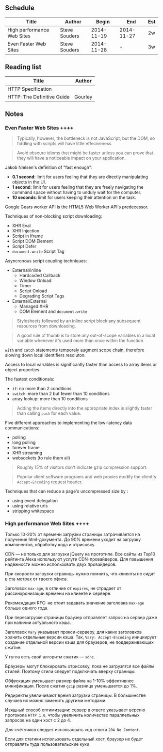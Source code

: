 Schedule
--------

|Title|Author|Begin|End|Est|
|-----|------|-----|---|---|
|High performance Web Sites|Steve Souders|2014-11-19|2014-11-27|2w|
|Even Faster Web Sites|Steve Souders|2014-11-28|-|3w|

Reading list
------------

|Title|Author|
|-----|------|
|HTTP Specification||
|HTTP: The Definitive Guide|Gourley|

Notes
-----

### Even Faster Web Sites ++++

> Typically, however, the bottleneck is not JavaScript, but the DOM, so fiddling with scripts will have little effeciveness.

 <!-- -->

> Avoid obscure idioms that might be faster unless you can prove that they will have a noticeable impact on your application.

Jakob Nielsen's definition of "fast enough":

* **0.1 second**: limit for users feeling that they are directly manipulating objects in the UI.
* **1 second**: limit for users feeling that they are freely navigating the command space without having to unduly wait for the computer.
* **10 seconds**: limit for users keeping their attention on the task.

Google Gears worker API is the HTML5 Web Worker API's predecessor.

Techniques of non-blocking script downloading:

* XHR Eval
* XHR Injection
* Script in Iframe
* Script DOM Element
* Script Defer
* `document.write` Script Tag

Asyncronous script coupling techniques:

* External/Inline
  * Hardcoded Callback
  * Window Onload
  * Timer
  * Script Onload
  * Degrading Script Tags
* External/External
  * Managed XHR
  * DOM Element and `document.write`

> Stylesheets followed by an inline script block any subsequent resources from downloading.

<!-- -->

> A good rule of thumb is to store any out-of-scope variables in a local variable whenever it's used more than once within the function.

`with` and `catch` statements temporaly augment scope chain, therefore slowing down local identifiers resoluton.

Access to local variables is significantly faster than access to array items or object properties.

The fastest conditionals:

* `if`: no more than 2 conditions
* `switch`: more than 2 but fewer than 10 conditions
* array lookup: more than 10 conditions

> Adding the items directly into the appropriate index is slightly faster than calling `push` for each value.

Five different approaches to implementing the low-latency data communications:

* polling
* long polling
* forever frame
* XHR streaming
* websockets (to rule them all)

> Roughly 15% of visitors don't indicate gzip compression support.

<!-- -->

> Popular client software programs and web proxies modify the client's `Accept-Encoding` request header.

Techniques that can reduce a page's uncompressed size by :

* using event delegation
* using relative urls
* stripping whitespace

### High performance Web Sites ++++

Только 10-20% от времени загрузки страницы затрачивается на получение html-документа. До 90% времени уходит на загрузку компонентов, обработку кода и отрисовку.

CDN — не только для загрузки jQuery на прототипе. Все сайты из Top10 рейтинга Alexa используют услуги CDN-провайдеров. 
Для повышения надёжности можно использовать двух провайдеров.

При скорости загрузки страницы нужно помнить, что клиенты не сидят в ста метрах от твоего офиса.

Заголовок `max-age`, в отличие от `expires`, не страдает от рассинхронизации времени на клиенте и сервере.

Рекомендация RFC: не стоит задавать значение заголовка `max-age` больше одного года.

При перезагрузке страницы браузер отправляет запрос на сервер даже при наличии актуального кэша.

Заголовок `Vary` указывает прокси-серверу, для каких заголовков хранить отдельные версии кэша. Так, `Vary: Accept-Encoding` инициирует создание отдельной версии кэша для браузеров, не поддерживающих сжатие.

У гугла есть свой алгоритм сжатия — `sdhc`.

Браузеры могут блокировать отрисовку, пока не загрузятся все файлы стилей. Поэтому стили следует подключать вверху страницы.

Обфускация уменьшает размер файла на 1-10% эффективнее минификации. После сжатия `gzip` разница уменьшается до 1%.

Редиректы увеличивают время загрузки страницы. В большинстве случаев их можно заменить другими методами.

Изящный способ оптимизации: сервер в ответе указывает версию протокола `HTTP 1.0`, чтобы увеличить количество параллельных запросов на один хост с 2 до 4.

Для счётчиков следует использовать код ответа `204 No Content`.

Если для статики использовать отдельный хост, браузер не будет отправлять туда пользовательские куки.
